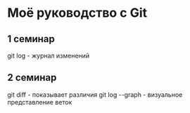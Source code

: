 # Моё руководство с Git
## 1 семинар
git log - журнал изменений
## 2 семинар
git diff - показывает различия
git log --graph - визуальное представление веток